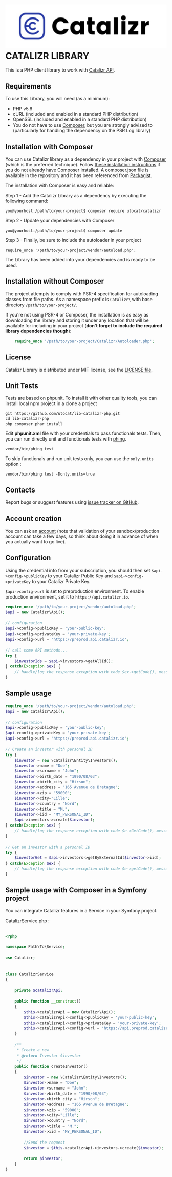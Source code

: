 ![PHP Library for Catalizr API](./img/catalizr.png)
CATALIZR LIBRARY
=================================================
 This is a PHP client library to work with [Catalizr API](https://api.catalizr.io/doc/).


Requirements
-------------------------------------------------
To use this Library, you will need (as a minimum):
* PHP v5.6
* cURL (included and enabled in a standard PHP distribution)
* OpenSSL (included and enabled in a standard PHP distribution)
* You do not have to use [Composer](https://getcomposer.org/), but you are strongly advised to (particularly for handling the dependency on the PSR Log library)

Installation with Composer
-------------------------------------------------
You can use Catalizr library as a dependency in your project with [Composer](https://getcomposer.org/) (which is the preferred technique). Follow [these installation instructions](https://getcomposer.org/doc/00-intro.md) if you do not already have Composer installed.
A composer.json file is available in the repository and it has been referenced from [Packagist](https://packagist.org/packages/utocat/catalizr). 

The installation with Composer is easy and reliable: 

Step 1 - Add the Catalizr Library as a dependency by executing the following command:

    you@yourhost:/path/to/your-project$ composer require utocat/catalizr
    
Step 2 - Update your dependencies with Composer

    you@yourhost:/path/to/your-project$ composer update
    
Step 3 - Finally, be sure to include the autoloader in your project

    require_once '/path/to/your-project/vendor/autoload.php';

The Library has been added into your dependencies and is ready to be used.


Installation without Composer
-------------------------------------------------
The project attempts to comply with PSR-4 specification for autoloading classes from file paths. As a namespace prefix is `Catalizr\` with base directory `/path/to/your-project/`.

If you're not using PSR-4 or Composer, the installation is as easy as downloading the library and storing it under any location that will be available for including in your project (**don't forget to include the required library dependencies though**):
```php
    require_once '/path/to/your-project/Catalizr/Autoloader.php';
```

License
-------------------------------------------------
Catalizr Library is distributed under MIT license, see the [LICENSE file](https://github.com/utocat/lib-catalizr-php/blob/master/LICENSE).


Unit Tests
-------------------------------------------------

Tests are based on phpunit. To install it with other quality tools, you can install
local npm project in a clone a project

    git https://github.com/utocat/lib-catalizr-php.git
    cd lib-catalizr-php
    php composer.phar install

Edit **phpunit.xml** file with your credentials to pass functionals tests. Then,
you can run directly unit and functionals tests with [phing](http://www.phing.info/).

    vendor/bin/phing test

To skip functionals and run unit tests only, you can use the `only.units` option :

    vendor/bin/phing test -Donly.units=true


Contacts
-------------------------------------------------
Report bugs or suggest features using
[issue tracker on GitHub](https://github.com/utocat/lib-catalizr-php/issues).


Account creation
-------------------------------------------------
You can ask an [account](https://www.utocat.com/fr/contact) (note that validation of your sandbox/production account can take a few days, so think about doing it in advance of when you actually want to go live).


Configuration
-------------------------------------------------
Using the credential info from your subscription, you should then set `$api->config->publicKey` to your Catalizr Public Key and `$api->config->privateKey` to your Catalizr Private Key.

`$api->config->url` is set to preproduction environment.
To enable production environment, set it to `https://api.catalizr.io`.

```php
require_once '/path/to/your-project/vendor/autoload.php';
$api = new Catalizr\Api();

// configuration
$api->config->publicKey = 'your-public-key';
$api->config->privateKey = 'your-private-key';
$api->config->url = 'https://preprod.api.catalizr.io';

// call some API methods...
try {
    $investorIds = $api->investors->getAllId();
} catch(Exception $ex) {
    // handle/log the response exception with code $ex->getCode(), message $ex->getMessage()
}
```


Sample usage
-------------------------------------------------
```php
require_once '/path/to/your-project/vendor/autoload.php';
$api = new Catalizr\Api();

// configuration
$api->config->publicKey = 'your-public-key';
$api->config->privateKey = 'your-private-key';
$api->config->url = 'https://preprod.api.catalizr.io';

// Create an investor with personal ID
try {
    $investor = new \Catalizr\Entity\Investors();
	$investor->name = "Doe";
	$investor->surname = "John";
	$investor->birth_date = "1990/08/03";
	$investor->birth_city = "Hirson";
	$investor->address = "165 Avenue de Bretagne";
	$investor->zip = "59000";
	$investor->city="Lille";
	$investor->country = "Nord";
	$investor->title = "M.";
	$investor->iid = "MY_PERSONAL_ID";
	$api->investors->create($investor);
} catch(Exception $ex) {
    // handle/log the response exception with code $e->GetCode(), message $ex->getMessage()
}

// Get an investor with a personal ID
try {
    $investorGet = $api->investors->getByExternalId($investor->iid);
} catch(Exception $ex) {
    // handle/log the response exception with code $e->getCode(), message $ex->getMessage()
}

```


Sample usage with Composer in a Symfony project
-------------------------------------------------
You can integrate Catalizr features in a Service in your Symfony project. 

CatalizrService.php : 
```php

<?php

namespace Path\To\Service;

use Catalizr;


class CatalizrService
{

    private $catalizrApi;

    public function __construct()
    {
        $this->catalizrApi = new Catalizr\Api();
        $this->catalizrApi->config->publicKey = 'your-public-key';
        $this->catalizrApi->config->privateKey = 'your-private-key';
        $this->catalizrApi->config->url = 'https://api.preprod.catalizr.io';    
    }
    
    /**
     * Create a new
     * @return Investor $investor
     */
    public function createInvestor()
    {  
        $investor = new \Catalizr\Entity\Investors();
		$investor->name = "Doe";
		$investor->surname = "John";
		$investor->birth_date = "1990/08/03";
		$investor->birth_city = "Hirson";
		$investor->address = "165 Avenue de Bretagne";
		$investor->zip = "59000";
		$investor->city="Lille";
		$investor->country = "Nord";
		$investor->title = "M.";
		$investor->iid = "MY_PERSONAL_ID";

        //Send the request
        $investor = $this->catalizrApi->investors->create($investor);

        return $investor;
    }
}
```
